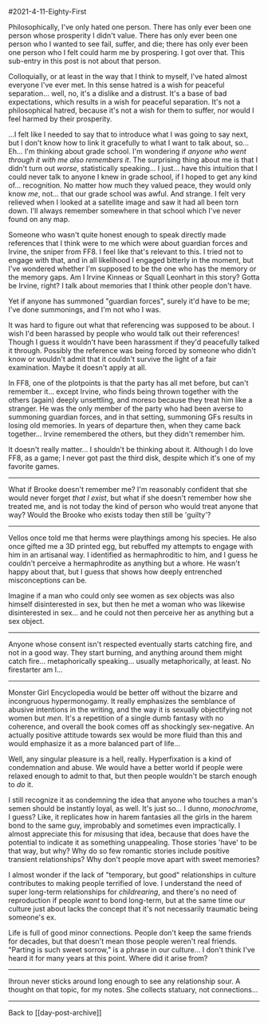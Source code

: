 #2021-4-11-Eighty-First

Philosophically, I've only hated one person.  There has only ever been one person whose prosperity I didn't value.  There has only ever been one person who I wanted to see fail, suffer, and die; there has only ever been one person who I felt could harm me by prospering.  I got over that.  This sub-entry in this post is not about that person.

Colloquially, or at least in the way that I think to myself, I've hated almost everyone I've ever met.  In this sense hatred is a wish for peaceful separation... well, no, it's a dislike and a distrust.  It's a base of bad expectations, which results in a wish for peaceful separation.  It's not a philosophical hatred, because it's not a wish for them to suffer, nor would I feel harmed by their prosperity.

...I felt like I needed to say that to introduce what I was going to say next, but I don't know how to link it gracefully to what I want to talk about, so...  Eh...  I'm thinking about grade school.  I'm wondering if *anyone who went through it with me also remembers it*.  The surprising thing about me is that I didn't turn out *worse*, statistically speaking...  I just... have this intuition that I could never talk to anyone I knew in grade school, if I hoped to get any kind of... recognition.  No matter how much they valued peace, they would only know *me*, not... that our grade school was awful.  And strange.  I felt very relieved when I looked at a satellite image and saw it had all been torn down.  I'll always remember somewhere in that school which I've never found on any map.

Someone who wasn't quite honest enough to speak directly made references that I think were to me which were about guardian forces and Irvine, the sniper from FF8.  I feel like that's relevant to this.  I tried not to engage with that, and in all likelihood I engaged bitterly in the moment, but I've wondered whether I'm supposed to be the one who has the memory or the memory gaps.  Am I Irvine Kinneas or Squall Leonhart in this story?  Gotta be Irvine, right?  I talk about memories that I think other people don't have.

Yet if anyone has summoned "guardian forces", surely it'd have to be me; I've done summonings, and I'm not who I was.

It was hard to figure out what that referencing was supposed to be about.  I wish I'd been harassed by people who would talk out their references!  Though I guess it wouldn't have been harassment if they'd peacefully talked it through.  Possibly the reference was being forced by someone who didn't know or wouldn't admit that it couldn't survive the light of a fair examination.  Maybe it doesn't apply at all.

In FF8, one of the plotpoints is that the party has all met before, but can't remember it... except Irvine, who finds being thrown together with the others (again) deeply unsettling, and moreso because they treat him like a stranger.  He was the only member of the party who had been averse to summoning guardian forces, and in that setting, summoning GFs results in losing old memories.  In years of departure then, when they came back together...  Irvine remembered the others, but they didn't remember him.

It doesn't really matter...  I shouldn't be thinking about it.  Although I do love FF8, as a game; I never got past the third disk, despite which it's one of my favorite games.

---
What if Brooke doesn't remember me?  I'm reasonably confident that she would never forget *that I exist*, but what if she doesn't remember how she treated me, and is not today the kind of person who would treat anyone that way?  Would the Brooke who exists today then still be 'guilty'?

---
Vellos once told me that herms were playthings among his species.  He also once gifted me a 3D printed egg, but rebuffed my attempts to engage with him in an artisanal way.  I identified as hermaphroditic to him, and I guess he couldn't perceive a hermaphrodite as anything but a whore.  He wasn't happy about that, but I guess that shows how deeply entrenched misconceptions can be.

Imagine if a man who could only see women as sex objects was also himself disinterested in sex, but then he met a woman who was likewise disinterested in sex... and he could not then perceive her as anything but a sex object.

---
Anyone whose consent isn't respected eventually starts catching fire, and not in a good way.  They start burning, and anything around them might catch fire... metaphorically speaking... usually metaphorically, at least.  No firestarter am I...

---
Monster Girl Encyclopedia would be better off without the bizarre and incongruous hypermonogamy.  It really emphasizes the semblance of abusive intentions in the writing, and the way it is sexually objectifying not women but *men*.  It's a repetition of a single dumb fantasy with no coherence, and overall the book comes off as shockingly sex-negative.  An actually positive attitude towards sex would be more fluid than this and would emphasize it as a more balanced part of life...

Well, any singular pleasure is a hell, really.  Hyperfixation is a kind of condemnation and abuse.  We would have a better world if people were relaxed enough to admit to that, but then people wouldn't be starch enough to *do* it.

I still recognize it as condemning the idea that anyone who touches a man's semen should be instantly loyal, as well.  It's just so...  I dunno, *monochrome*, I guess?  Like, it replicates how in harem fantasies all the girls in the harem bond to the same guy, improbably and sometimes even impractically.  I almost appreciate this for *mis*using that idea, because that does have the potential to indicate it as something unappealing.  Those stories 'have' to be that way, but why?  Why do so few romantic stories include positive transient relationships?  Why don't people move apart with sweet memories?

I almost wonder if the lack of "temporary, but good" relationships in culture contributes to making people terrified of love.  I understand the need of super long-term relationships for *childrearing*, and there's no need of reproduction if people *want* to bond long-term, but at the same time our culture just about lacks the concept that it's not necessarily traumatic being someone's ex.

Life is full of good minor connections.  People don't keep the same friends for decades, but that doesn't mean those people weren't real friends.  "Parting is such sweet sorrow," is a phrase in our culture...  I don't think I've heard it for many years at this point.  Where did it arise from?

---
Ihroun never sticks around long enough to see any relationship sour.  A thought on that topic, for my notes.  She collects statuary, not connections...

---
Back to [[day-post-archive]]